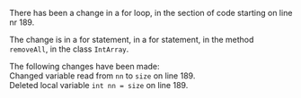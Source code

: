 There has been a change in a for loop, in the section of code starting on line nr 189.
  
The change is in a for statement, in a for statement, in the method ```removeAll```, in the class ```IntArray```.
  
The following changes have been made:  
Changed variable read from ```nn``` to ```size``` on line 189.  
Deleted local variable ```int nn = size``` on line 189.  
